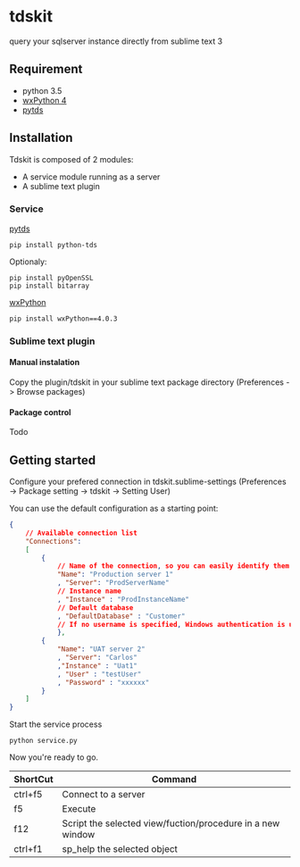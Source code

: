 # tdskit

query your sqlserver instance directly from sublime text 3


## Requirement

* python 3.5
* [wxPython 4]( https://wxpython.org/)
* [pytds](https://github.com/denisenkom/pytds)

## Installation 

Tdskit is composed of 2 modules:
* A service module running as a server
* A sublime text plugin

### Service

[pytds](https://github.com/denisenkom/pytds#installation)

```
pip install python-tds
```
Optionaly:
```
pip install pyOpenSSL
pip install bitarray
```

[wxPython](https://pypi.org/project/wxPython/4.0.3/)
```
pip install wxPython==4.0.3
```

### Sublime text plugin

#### Manual instalation
Copy the plugin/tdskit in your sublime text package directory (Preferences -> Browse packages)

#### Package control
Todo

## Getting started

Configure your prefered connection in tdskit.sublime-settings (Preferences -> Package setting -> tdskit -> Setting User)

You can use the default configuration as a starting point:
```json
{ 
	// Available connection list
	"Connections": 
	[
		{
			// Name of the connection, so you can easily identify them
			"Name": "Production server 1"
			, "Server": "ProdServerName"
			// Instance name
			, "Instance" : "ProdInstanceName"
			// Default database 
			, "DefaultDatabase" : "Customer"
			// If no username is specified, Windows authentication is used
			},
		{
			"Name": "UAT server 2"
			, "Server": "Carlos"
			,"Instance" : "Uat1"
			, "User" : "testUser"
			, "Password" : "xxxxxx"
		}
	]
}
```

Start the service process
```
python service.py
```

Now you're ready to go.

| ShortCut     | Command                                                      |
|--------------|--------------------------------------------------------------|
| ctrl+f5      | Connect to a server                                          |
| f5           | Execute                                                      |
| f12          | Script the selected view/fuction/procedure in a new window   |
| ctrl+f1      | sp_help the selected object                                  |



